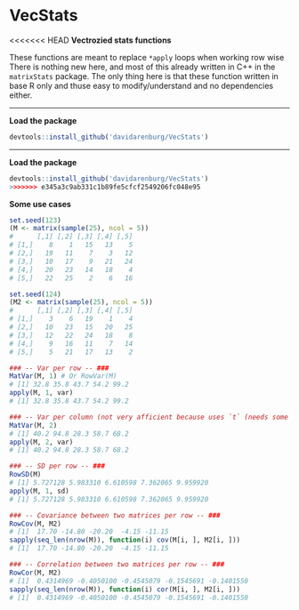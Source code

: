 # VecStats
<<<<<<< HEAD
**Vectrozied stats functions**

These functions are meant to replace `*apply` loops when working row wise
There is nothing new here, and most of this already written in C++ in the `matrixStats` package. The only thing here is that these function written in base R only and thuse easy to modify/understand and no dependencies either.

---

**Load the package**
```r
devtools::install_github('davidarenburg/VecStats')
```

---

**Load the package**
```r
devtools::install_github('davidarenburg/VecStats')
>>>>>>> e345a3c9ab331c1b89fe5cfcf2549206fc048e95
```

**Some use cases**
```r
set.seed(123)
(M <- matrix(sample(25), ncol = 5))
#      [,1] [,2] [,3] [,4] [,5]
# [1,]    8    1   15   13    5
# [2,]   19   11    7    3   12
# [3,]   10   17    9   21   24
# [4,]   20   23   14   18    4
# [5,]   22   25    2    6   16

set.seed(124)
(M2 <- matrix(sample(25), ncol = 5))
#      [,1] [,2] [,3] [,4] [,5]
# [1,]    3    6   19    1    4
# [2,]   10   23   15   20   25
# [3,]   12   22   24   18    8
# [4,]    9   16   11    7   14
# [5,]    5   21   17   13    2

### -- Var per row -- ###
MatVar(M, 1) # Or RowVar(M)
# [1] 32.8 35.8 43.7 54.2 99.2
apply(M, 1, var)
# [1] 32.8 35.8 43.7 54.2 99.2

### -- Var per column (not very afficient because uses `t` (needs some more thinking) -- ###
MatVar(M, 2)
# [1] 40.2 94.8 28.3 58.7 68.2
apply(M, 2, var)
# [1] 40.2 94.8 28.3 58.7 68.2

### -- SD per row -- ###
RowSD(M)
# [1] 5.727128 5.983310 6.610598 7.362065 9.959920
apply(M, 1, sd)
# [1] 5.727128 5.983310 6.610598 7.362065 9.959920

### -- Covariance between two matrices per row -- ###
RowCov(M, M2)
# [1]  17.70 -14.80 -20.20  -4.15 -11.15
sapply(seq_len(nrow(M)), function(i) cov(M[i, ], M2[i, ]))
# [1]  17.70 -14.80 -20.20  -4.15 -11.15

### -- Correlation between two matrices per row -- ###
RowCor(M, M2)
# [1]  0.4314969 -0.4050100 -0.4545079 -0.1545691 -0.1401550
sapply(seq_len(nrow(M)), function(i) cor(M[i, ], M2[i, ]))
# [1]  0.4314969 -0.4050100 -0.4545079 -0.1545691 -0.1401550
````
